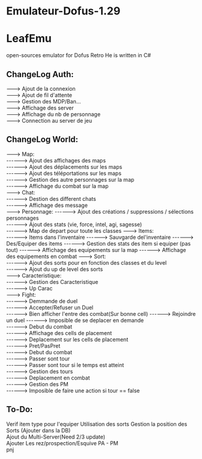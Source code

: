 # Emulateur-Dofus-1.29


LeafEmu
========



open-sources emulator for Dofus Retro
He is written in C#





## ChangeLog Auth:  
---> Ajout de la connexion  
---> Ajout de fil d'attente  
---> Gestion des MDP/Ban...   
---> Affichage des server  
---> Affichage du nb de personnage  
---> Connection au server de jeu  

## ChangeLog World:  
---> Map:  
------> Ajout des affichages des maps  
------> Ajout des déplacements sur les maps  
------> Ajout des téléportations sur les maps  
------> Gestion des autre personnages sur la map  
------> Affichage du combat sur la map  
---> Chat:  
------> Destion des different chats  
------> Affichage des message  
---> Personnage:
------> Ajout des créations / suppressions / sélections personnages  
------> Ajout des stats (vie, force, intel, agi, sagesse)  
------> Map de depart pour toute les classes
---> Items:  
------> Items dans l'inventaire
------> Sauvgarde del'inventaire
------> Des/Equiper des items
------> Gestion des stats des item  si equiper (pas tout)
------> Affichage des equipements sur la map
------> Affichage des equipements en combat
---> Sort:  
------> Ajout des sorts pour en fonction des classes et du level  
------> Ajout du up de level des sorts  
---> Caracteristique:  
------> Gestion des Caracteristique  
------> Up Carac  
---> Fight:  
------> Demmande de duel  
------> Accepter/Refuser un Duel  
------> Bien afficher l'entre des combat(Sur bonne cell)
------> Rejoindre un duel
------> Imposible de se deplacer en demande  
------> Debut du combat  
------> Affichage des cells de placement  
------> Deplacement sur les cells de placement  
------> Pret/PasPret    
------> Debut du combat  
------> Passer sont tour  
------> Passer sont tour si le temps est atteint  
------> Gestion des tours  
------> Deplacement en combat  
------> Gestion des PM  
------> Imposible de faire une action si tour == false  
    
    
## To-Do:  
Verif item type pour l'equiper
Utilisation des sorts
Gestion la position des Sorts (Ajouter dans la DB)   
Ajout du Multi-Server(Need 2/3 update)  
Ajouter Les rez/prospection/Esquive PA - PM  
pnj


    
    
